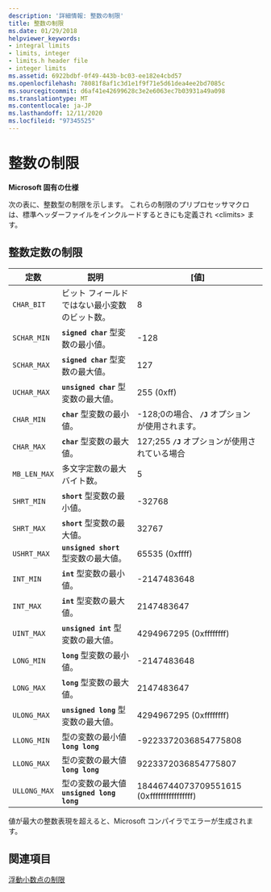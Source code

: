 ```yaml
---
description: '詳細情報: 整数の制限'
title: 整数の制限
ms.date: 01/29/2018
helpviewer_keywords:
- integral limits
- limits, integer
- limits.h header file
- integer limits
ms.assetid: 6922bdbf-0f49-443b-bc03-ee182e4cbd57
ms.openlocfilehash: 78081f8af1c3d1e1f9f71e5d61dea4ee2bd7085c
ms.sourcegitcommit: d6af41e42699628c3e2e6063ec7b03931a49a098
ms.translationtype: MT
ms.contentlocale: ja-JP
ms.lasthandoff: 12/11/2020
ms.locfileid: "97345525"
---
```

# <a name="integer-limits"></a>整数の制限

**Microsoft 固有の仕様**

次の表に、整数型の制限を示します。 これらの制限のプリプロセッサマクロは、標準ヘッダーファイルをインクルードするときにも定義され \<climits> ます。

## <a name="limits-on-integer-constants"></a>整数定数の制限

| 定数 | 説明 | [値] |
|--|--|--|
| `CHAR_BIT` | ビット フィールドではない最小変数のビット数。 | 8 |
| `SCHAR_MIN` | **`signed char`** 型変数の最小値。 | -128 |
| `SCHAR_MAX` | **`signed char`** 型変数の最大値。 | 127 |
| `UCHAR_MAX` | **`unsigned char`** 型変数の最大値。 | 255 (0xff) |
| `CHAR_MIN` | **`char`** 型変数の最小値。 | -128;0の場合、 **`/J`** オプションが使用されます。 |
| `CHAR_MAX` | **`char`** 型変数の最大値。 | 127;255 **`/J`** オプションが使用されている場合 |
| `MB_LEN_MAX` | 多文字定数の最大バイト数。 | 5 |
| `SHRT_MIN` | **`short`** 型変数の最小値。 | -32768 |
| `SHRT_MAX` | **`short`** 型変数の最大値。 | 32767 |
| `USHRT_MAX` | **`unsigned short`** 型変数の最大値。 | 65535 (0xffff) |
| `INT_MIN` | **`int`** 型変数の最小値。 | -2147483648 |
| `INT_MAX` | **`int`** 型変数の最大値。 | 2147483647 |
| `UINT_MAX` | **`unsigned int`** 型変数の最大値。 | 4294967295 (0xffffffff) |
| `LONG_MIN` | **`long`** 型変数の最小値。 | -2147483648 |
| `LONG_MAX` | **`long`** 型変数の最大値。 | 2147483647 |
| `ULONG_MAX` | **`unsigned long`** 型変数の最大値。 | 4294967295 (0xffffffff) |
| `LLONG_MIN` | 型の変数の最小値 **`long long`** | -9223372036854775808 |
| `LLONG_MAX` | 型の変数の最大値 **`long long`** | 9223372036854775807 |
| `ULLONG_MAX` | 型の変数の最大値 **`unsigned long long`** | 18446744073709551615 (0xffffffffffffffff) |

値が最大の整数表現を超えると、Microsoft コンパイラでエラーが生成されます。

## <a name="see-also"></a>関連項目

[浮動小数点の制限](../cpp/floating-limits.md)
